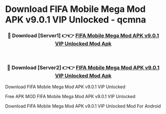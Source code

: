 # Download FIFA Mobile Mega Mod APK v9.0.1 VIP Unlocked - qcmna



<div align="center">
<h3>🔴 Download [Server1] 👉👉 <a href="https://momento.my/?title=FIFA_Mobile_Mega_Mod_APK_v9.0.1_VIP_Unlocked">FIFA Mobile Mega Mod APK v9.0.1 VIP Unlocked Mod Apk</a></h3><br>

<h3>🔴 Download [Server2] 👉👉 <a href="https://momento.my/?title=FIFA_Mobile_Mega_Mod_APK_v9.0.1_VIP_Unlocked">FIFA Mobile Mega Mod APK v9.0.1 VIP Unlocked Mod Apk</a></h3>
</div>



Download FIFA Mobile Mega Mod APK v9.0.1 VIP Unlocked 

Free APK MOD FIFA Mobile Mega Mod APK v9.0.1 VIP Unlocked 

Download FIFA Mobile Mega Mod APK v9.0.1 VIP Unlocked Mod For Android

